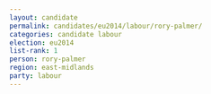 ```yaml
---
layout: candidate
permalink: candidates/eu2014/labour/rory-palmer/
categories: candidate labour
election: eu2014
list-rank: 1
person: rory-palmer
region: east-midlands
party: labour
---
```

